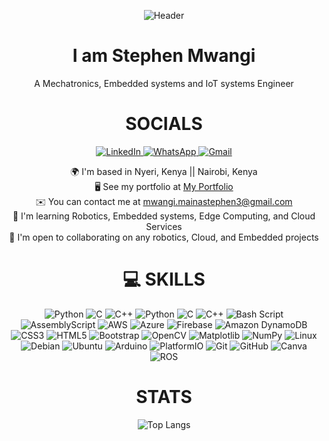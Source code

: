 <p align="center">
  <img src="https://capsule-render.vercel.app/api?type=venom&color=gradient&height=200&section=header&text=Hey%20There!&fontSize=90" alt="Header">
</p>

<h1 align="center">I am Stephen Mwangi</h1>
<p align="center"> A Mechatronics, Embedded systems and IoT systems Engineer </p>

<h1 align= "center"> SOCIALS </h1>

<p align="center">
  <a href="https://www.linkedin.com/in/stephen-maina-22587a23b" target="_blank" rel="noreferrer">
    <img src="https://img.shields.io/badge/linkedin-%230077B5.svg?style=for-the-badge&logo=linkedin&logoColor=white" alt="LinkedIn">
  </a>
  <a href="#" target="_blank" rel="noreferrer">
    <img src="https://img.shields.io/badge/WhatsApp-25D366?style=for-the-badge&logo=whatsapp&logoColor=white" alt="WhatsApp">
  </a>
  <a href="mailto:mwangi.mainastephen3@gmail.com" target="_blank" rel="noreferrer">
    <img src="https://img.shields.io/badge/Gmail-D14836?style=for-the-badge&logo=gmail&logoColor=white" alt="Gmail">
  </a>
</p>



<p align="center">
  🌍 I'm based in Nyeri, Kenya || Nairobi, Kenya<br>
  🖥️ See my portfolio at <a href="https://stephenmwangi.vercel.app/projects">My Portfolio</a><br>
  ✉️ You can contact me at <a href="mailto:mwangi.mainastephen3@gmail.com">mwangi.mainastephen3@gmail.com</a><br>
  🧠 I'm learning Robotics, Embedded systems, Edge Computing, and Cloud Services<br>
  🤝 I'm open to collaborating on any robotics, Cloud, and Embedded projects
</p>

<h1 align= "center"> 💻 SKILLS </h1>


<p align="center">
  <img src="https://img.shields.io/badge/python-3670A0?style=plastic&logo=python&logoColor=ffdd54" alt="Python">
  <img src="https://img.shields.io/badge/c-%2300599C.svg?style=plastic&logo=c&logoColor=white" alt="C">
  <img src="https://img.shields.io/badge/c++-%2300599C.svg?style=plastic&logo=c%2B%2B&logoColor=white" alt="C++">
  <img src="https://img.shields.io/badge/python-3670A0?style=plastic&logo=python&logoColor=ffdd54" alt="Python">
  <img src="https://img.shields.io/badge/c-%2300599C.svg?style=plastic&logo=c&logoColor=white" alt="C">
  <img src="https://img.shields.io/badge/c++-%2300599C.svg?style=plastic&logo=c%2B%2B&logoColor=white" alt="C++">
  <img src="https://img.shields.io/badge/bash_script-%23121011.svg?style=plastic&logo=gnu-bash&logoColor=white" alt="Bash Script">
  <img src="https://img.shields.io/badge/assembly%20script-%23000000.svg?style=plastic&logo=assemblyscript&logoColor=white" alt="AssemblyScript">
  <img src="https://img.shields.io/badge/AWS-%23FF9900.svg?style=plastic&logo=amazon-aws&logoColor=white" alt="AWS">
  <img src="https://img.shields.io/badge/azure-%230072C6.svg?style=plastic&logo=microsoftazure&logoColor=white" alt="Azure">
  <img src="https://img.shields.io/badge/firebase-%23039BE5.svg?style=plastic&logo=firebase" alt="Firebase">
  <img src="https://img.shields.io/badge/Amazon%20DynamoDB-4053D6?style=plastic&logo=Amazon%20DynamoDB&logoColor=white" alt="Amazon DynamoDB">
  <img src="https://img.shields.io/badge/css3-%231572B6.svg?style=plastic&logo=css3&logoColor=white" alt="CSS3">
  <img src="https://img.shields.io/badge/html5-%23E34F26.svg?style=plastic&logo=html5&logoColor=white" alt="HTML5">
  <img src="https://img.shields.io/badge/bootstrap-%238511FA.svg?style=plastic&logo=bootstrap&logoColor=white" alt="Bootstrap">
  <img src="https://img.shields.io/badge/opencv-%23white.svg?style=plastic&logo=opencv&logoColor=white" alt="OpenCV">
  <img src="https://img.shields.io/badge/Matplotlib-%23ffffff.svg?style=plastic&logo=Matplotlib&logoColor=black" alt="Matplotlib">
  <img src="https://img.shields.io/badge/numpy-%23013243.svg?style=plastic&logo=numpy&logoColor=white" alt="NumPy">
  <img src="https://img.shields.io/badge/Linux-FCC624?style=plastic&logo=linux&logoColor=black" alt="Linux">
  <img src="https://img.shields.io/badge/Debian-D70A53?style=plastic&logo=debian&logoColor=white" alt="Debian">
  <img src="https://img.shields.io/badge/Ubuntu-E95420?style=plastic&logo=ubuntu&logoColor=white" alt="Ubuntu">
  <img src="https://img.shields.io/badge/-Arduino-00979D?style=plastic&logo=Arduino&logoColor=white" alt="Arduino">
  <img src="https://img.shields.io/badge/PlatformIO-%23222.svg?style=plastic&logo=platformio&logoColor=%23f5822a" alt="PlatformIO">
  <img src="https://img.shields.io/badge/git-%23F05033.svg?style=plastic&logo=git&logoColor=white" alt="Git">
  <img src="https://img.shields.io/badge/github-%23121011.svg?style=plastic&logo=github&logoColor=white" alt="GitHub">
  <img src="https://img.shields.io/badge/Canva-%2300C4CC.svg?style=plastic&logo=Canva&logoColor=white" alt="Canva">
  <img src="https://img.shields.io/badge/ros-%230A0FF9.svg?style=plastic&logo=ros&logoColor=white" alt="ROS">

</p>



<h1 align= "center"> STATS </h1>


<p align="center">
  <img src="https://github-readme-stats.vercel.app/api/top-langs/?username=SteveMwa&theme=great-gatsby&hide_border=true&include_all_commits=false&count_private=false&layout=compact" alt="Top Langs">
</p>




